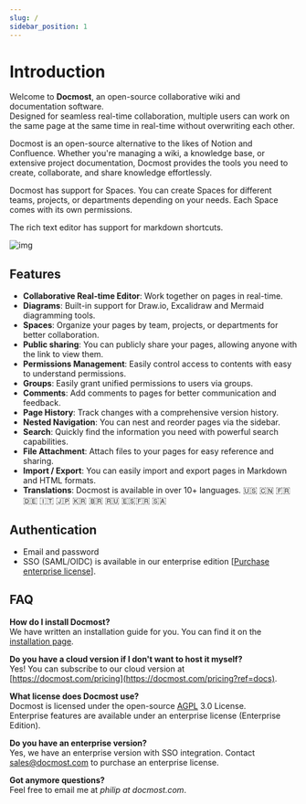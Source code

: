 ```yaml
---
slug: /
sidebar_position: 1
---
```


# Introduction

Welcome to **Docmost**, an open-source collaborative wiki and documentation software.  
Designed for seamless real-time collaboration, multiple users can work on the same page at the same time in real-time without overwriting each other.

Docmost is an open-source alternative to the likes of Notion and Confluence. Whether you're managing a wiki, a knowledge base, or extensive project documentation, Docmost provides the tools you need to create, collaborate, and share knowledge effortlessly.

Docmost has support for Spaces. You can create Spaces for different teams, projects, or departments depending on your needs. Each Space comes with its own permissions.

The rich text editor has support for markdown shortcuts.

![img](https://docmost.com/screenshots/home.png)

## Features

- **Collaborative Real-time Editor**: Work together on pages in real-time.
- **Diagrams**: Built-in support for Draw.io, Excalidraw and Mermaid diagramming tools.
- **Spaces**: Organize your pages by team, projects, or departments for better collaboration.
- **Public sharing**: You can publicly share your pages, allowing anyone with the link to view them.
- **Permissions Management**: Easily control access to contents with easy to understand permissions.
- **Groups**: Easily grant unified permissions to users via groups.
- **Comments**: Add comments to pages for better communication and feedback.
- **Page History**: Track changes with a comprehensive version history.
- **Nested Navigation**: You can nest and reorder pages via the sidebar.
- **Search**: Quickly find the information you need with powerful search capabilities.
- **File Attachment**: Attach files to your pages for easy reference and sharing.
- **Import / Export**: You can easily import and export pages in Markdown and HTML formats.
- **Translations**: Docmost is available in over 10+ languages. 🇺🇸 🇨🇳 🇫🇷 🇩🇪 🇮🇹 🇯🇵 🇰🇷 🇧🇷 🇷🇺 🇪🇸🇫🇷 🇸🇦

## Authentication
- Email and password
- SSO (SAML/OIDC) is available in our enterprise edition [<a href="mailto:sales@docmost.com?subject=Docmost Enterprise License">Purchase enterprise license</a>].

## FAQ
**How do I install Docmost?**  
We have written an installation guide for you. You can find it on the [installation page](./installation).

**Do you have a cloud version if I don't want to host it myself?**  
Yes! You can subscribe to our cloud version at [https://docmost.com/pricing](https://docmost.com/pricing?ref=docs).

**What license does Docmost use?**  
Docmost is licensed under the open-source [AGPL](https://www.gnu.org/licenses/agpl-3.0.en.html) 3.0 License.<br />
Enterprise features are available under an enterprise license (Enterprise Edition).

**Do you have an enterprise version?**  
Yes, we have an enterprise version with SSO integration. Contact <a href="mailto:sales@docmost.com">sales@docmost.com</a> to purchase an enterprise license.

**Got anymore questions?**  
Feel free to email me at _philip at docmost.com_.

